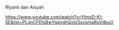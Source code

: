 RIyanti dan Aisyah


https://www.youtube.com/watch?v=YhnzD-KI-5E&list=PLqnCFEfsBwYqsnghQxtzSsysmaRuVdbuO
